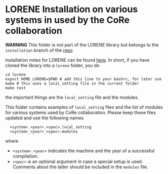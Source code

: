# LORENE Installation on various systems in used by the CoRe collaboration

**WARNING** This folder is not part of the LORENE library but belongs to the `installation` branch of the [repo](https://github.com/computationalrelativity/lorene/wiki)

Installation notes for LORENE can be found [here](https://lorene.obspm.fr/install.html). In short, if you have cloned the library into a `lorene` folder, you do

```
cd lorene
export HOME_LORENE=$PWD # add this line to your bashrc, for later use
make # this uses a local_setting file in the current folder
make test
```

the important things are the `local_setting` file and the modules.

This folder contains examples of `local_setting` files and the list of modules for various systems used by CoRe collaboration. Please keep these files updated and use the following names

```
  <system>_<year>_<spec>.local_setting
  <system>_<year>_<spec>.modules
```

where

 * `<system>_<year>` indicates the machine and the year of a successful compilation.
 * `<spec>` is an optional argument in case a special setup is used. Comments about the latter should be included in the `modules` file.
